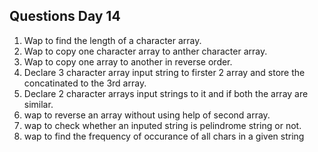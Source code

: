 ## Questions Day 14

1. Wap to find the length of a character array.
2. Wap to copy one character array to anther character array.
3. Wap to copy one array to another in reverse order.
4. Declare 3 character array input string to firster 2 array and store the concatinated to the 3rd array.
5. Declare 2 character arrays input strings to it and if both the array are similar.
6. wap to reverse an array without using help of second array.
7. wap to check whether an inputed string is pelindrome string or not.
8. wap to find the frequency of occurance of all chars in a given string
